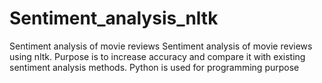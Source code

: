 # Sentiment_analysis_nltk
Sentiment analysis of movie reviews
Sentiment analysis of movie reviews using nltk.
Purpose is to increase accuracy and compare it with 
existing sentiment analysis methods.
Python is used for programming purpose
